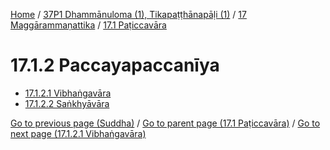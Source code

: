 
[Home](/) / [37P1 Dhammānuloma (1), Tikapaṭṭhānapāḷi (1)](../../../37P1.md) / [17 Maggārammaṇattika](../../17.md) / [17.1 Paṭiccavāra](../17.1.md)

# 17.1.2 Paccayapaccanīya

* [17.1.2.1 Vibhaṅgavāra](17.1.2/17.1.2.1.md)
* [17.1.2.2 Saṅkhyāvāra](17.1.2/17.1.2.2.md)

[Go to previous page (Suddha)](17.1.1/17.1.1.2/Suddha.md) / [Go to parent page (17.1 Paṭiccavāra)](../17.1.md) / [Go to next page (17.1.2.1 Vibhaṅgavāra)](17.1.2/17.1.2.1.md)



